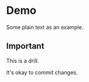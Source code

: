 # Demo

Some plain text as an example.

## Important

This is a drill.

It's okay to commit changes.
